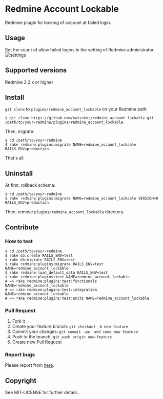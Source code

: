# Redmine Account Lockable

Redmine plugin for locking of account at failed login.

## Usage

Set the count of allow failed logins in the setting of Redmine administrator.
![settings](https://cloud.githubusercontent.com/assets/943541/26718946/a7fdc574-47bd-11e7-9fb4-582187019ca6.png)

## Supported versions

Redmine 3.2.x or higher

## Install

`git clone` to `plugins/redmine_account_lockable` on your Redmine path.

```
$ git clone https://github.com/matsukei/redmine_account_lockable.git /path/to/your-redmine/plugins/redmine_account_lockable
```

Then, migrate:

```
$ cd /path/to/your-redmine
$ rake redmine:plugins:migrate NAME=redmine_account_lockable RAILS_ENV=production
```

That's all.

## Uninstall

At first, rollback schema:

```
$ cd /path/to/your-redmine
$ rake redmine:plugins:migrate NAME=redmine_account_lockable VERSION=0 RAILS_ENV=production
```

Then, remove `plugins/redmine_account_lockable` directory.

## Contribute

### How to test

```
$ cd /path/to/your-redmine
$ rake db:create RAILS_ENV=test
$ rake db:migrate RAILS_ENV=test
$ rake redmine:plugins:migrate RAILS_ENV=test NAME=redmine_account_lockable
$ rake redmine:load_default_data RAILS_ENV=test
$ rake redmine:plugins:test NAME=redmine_account_lockable
# => rake redmine:plugins:test:functionals NAME=redmine_account_lockable
# => rake redmine:plugins:test:integration NAME=redmine_account_lockable
# => rake redmine:plugins:test:units NAME=redmine_account_lockable
```

### Pull Request

  1. Fork it
  2. Create your feature branch: `git checkout -b new-feature`
  3. Commit your changes: `git commit -am 'add some new feature'`
  4. Push to the branch: `git push origin new-feature`
  5. Create new Pull Request

### Report bugs

Please report from [here](https://github.com/maeda-m/redmine_account_lockable/issues/new).

## Copyright

See MIT-LICENSE for further details.
